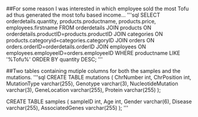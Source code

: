 ##For some reason I was interested in which employee sold the most Tofu ad thus generated the most tofu based income...
'''sql
SELECT orderdetails.quantity, products.productname, products.price, employees.firstname
FROM orderdetails
JOIN products
ON orderdetails.productID=products.productID
JOIN categories
ON products.categoryid=categories.categoryID
JOIN orders
ON orders.orderID=orderdetails.orderID
JOIN employees
ON employees.employeeID=orders.employeeID
WHERE productname LIKE '%Tofu%'
ORDER BY quantity DESC;
'''

##Two tables containing mutiple columns for both the samples and the mutations. 
'''sql
CREATE TABLE mutations
(
ChrNumber int,
ChrPosition int,
MutationType varchar(255),
Genotype varchar(3),
NucleotideMutation varchar(3),
GeneLocation varchar(255),
Protein varchar(255)
);

CREATE TABLE samples
(
sampleID int,
Age int,
Gender varchar(6),
Disease varchar(255),
AssociatedGenes varchar(255)
);
'''
